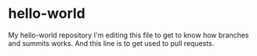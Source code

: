 # hello-world
My hello-world repository
I'm editing this file to get to know how branches and summits works.
And this line is to get used to pull requests.

